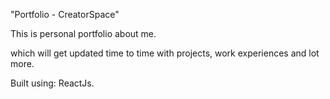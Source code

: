 "Portfolio - CreatorSpace"

This is personal portfolio about me.

which will get updated time to time with projects, work experiences and lot more.

Built using: ReactJs.
